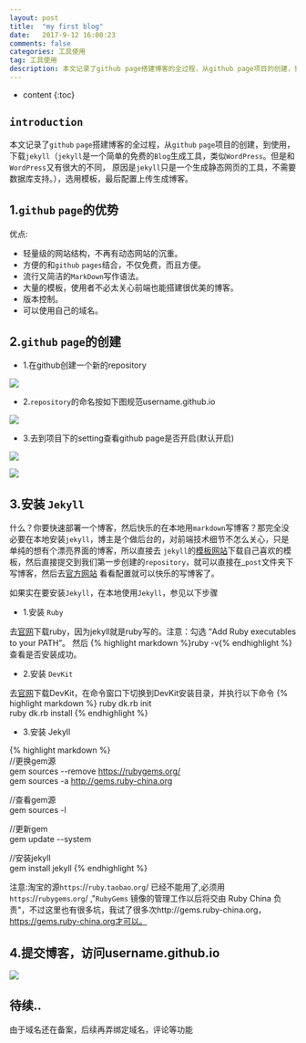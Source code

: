 ```yaml
---
layout: post
title:  "my first blog"
date:   2017-9-12 16:00:23
comments: false
categories: 工具使用
tag: 工具使用
description: 本文记录了github page搭建博客的全过程，从github page项目的创建，到使用，下载jekyll（jekyll是一个简单的免费的Blog生成工具，类似WordPress。但是和WordPress又有很大的不同，原因是jekyll只是一个生成静态网页的工具，不需要数据库
---
```

* content
{:toc}
## `introduction`

本文记录了`github` `page`搭建博客的全过程，从`github` `page`项目的创建，到使用，下载`jekyll`（`jekyll`是一个简单的免费的`Blog`生成工具，类似`WordPress`。但是和`WordPress`又有很大的不同，
原因是`jekyll`只是一个生成静态网页的工具，不需要数据库支持。），选用模板，最后配置上传生成博客。

## 1.`github` `page`的优势	


优点:
* 轻量级的网站结构，不再有动态网站的沉重。
* 方便的和`github` `pages`结合，不仅免费，而且方便。
* 流行又简洁的`MarkDown`写作语法。
* 大量的模板，使用者不必太关心前端也能搭建很优美的博客。
* 版本控制。
* 可以使用自己的域名。

## 2.`github` `page`的创建	


- 1.在github创建一个新的repository

![](https://bo07997.github.io/myBlog/styles/images/Blog/firstBlog/1.jpg)  

- 2.`repository`的命名按如下图规范username.github.io

![](https://bo07997.github.io/myBlog/styles/images/Blog/firstBlog/2.jpg)  

- 3.去到项目下的setting查看github page是否开启(默认开启)

![](https://bo07997.github.io/myBlog/styles/images/Blog/firstBlog/3.jpg)  

![](https://bo07997.github.io/myBlog/styles/images/Blog/firstBlog/4.jpg)  

## 3.安装 `Jekyll`	


什么？你要快速部署一个博客，然后快乐的在本地用`markdown`写博客？那完全没必要在本地安装`jekyll`，博主是个做后台的，对前端技术细节不怎么关心，只是单纯的想有个漂亮界面的博客，所以直接去
`jekyll`的[模板网站](`http`://`jekyllthemes`.`org`/)下载自己喜欢的模板，然后直接提交到我们第一步创建的`repository`，就可以直接在_`post`文件夹下写博客，然后去[官方网站](`http`://`jekyll`.`com`.`cn`/)
看看配置就可以快乐的写博客了。

如果实在要安装`Jekyll`，在本地使用`Jekyll`，参见以下步骤
- 1.安装 `Ruby`


去[官网](`http`://`rubyinstaller`.`org`/`downloads`/)下载ruby，因为jekyll就是ruby写的。注意：勾选 “Add Ruby executables to your PATH”。
然后 {% highlight markdown %}ruby -v{% endhighlight %} 查看是否安装成功。

- 2.安装 `DevKit`


去[官网](http://rubyinstaller.org/downloads/)下载DevKit，在命令窗口下切换到DevKit安装目录，并执行以下命令
{% highlight markdown %}
ruby dk.rb init  
ruby dk.rb install
{% endhighlight %} 

- 3.安装 Jekyll 


{% highlight markdown %}  
//更换gem源  
gem sources --remove https://rubygems.org/  
gem sources -a http://gems.ruby-china.org  
	
//查看gem源  
gem sources -l  
	
//更新gem  
gem update --system 
	
//安装jekyll  
gem install jekyll
{% endhighlight %} 
 
注意:淘宝的源`https`://`ruby`.`taobao`.`org`/ 已经不能用了,必须用`https`://`rubygems`.`org`/  ,"`RubyGems` 镜像的管理工作以后将交由 Ruby China 负责"，不过这里也有很多坑，我试了很多次http://gems.ruby-china.org，https://gems.ruby-china.org才可以。

## 4.提交博客，访问username.github.io


![](https://bo07997.github.io/myBlog/styles/images/Blog/firstBlog/5.jpg)  

## 待续..

由于域名还在备案，后续再弄绑定域名，评论等功能
